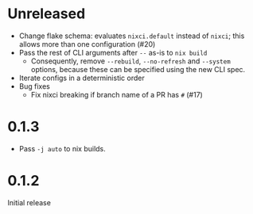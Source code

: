 
# Unreleased

- Change flake schema: evaluates `nixci.default` instead of `nixci`; this allows more than one configuration (#20)
- Pass the rest of CLI arguments after `--` as-is to `nix build`
    - Consequently, remove `--rebuild`, `--no-refresh` and `--system` options, because these can be specified using the new CLI spec.
- Iterate configs in a deterministic order
- Bug fixes
    - Fix nixci breaking if branch name of a PR has `#` (#17)

# 0.1.3

- Pass `-j auto` to nix builds.

# 0.1.2

Initial release

